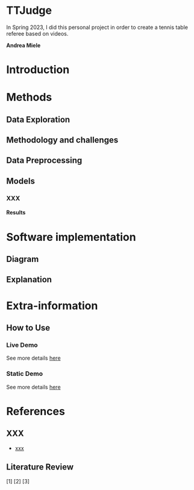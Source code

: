 # TTJudge

In Spring 2023, I did this personal project in order to create a tennis table referee based on videos.

**Andrea Miele**

# Introduction


# Methods
## Data Exploration



## Methodology and challenges



## Data Preprocessing


## Models
### XXX
#### Results


# Software implementation
## Diagram


## Explanation

# Extra-information
## How to Use

### Live Demo
See more details [here]()

### Static Demo
See more details [here]()

# References
## XXX
- [xxx]()

## Literature Review
[1]
[2]
[3]
